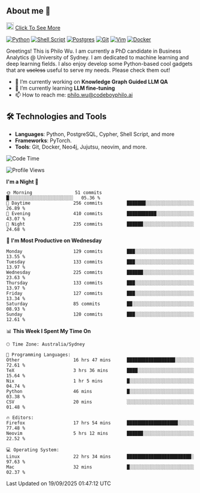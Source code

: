 ## About me 🤗

<a href="#"><img src="https://media.giphy.com/media/hvRJCLFzcasrR4ia7z/giphy.gif" width="20px" height="20px"></a> [Click To See More](https://codeboyphilo.github.io)

[![Python](https://img.shields.io/badge/python-3670A0?style=for-the-badge&logo=python&logoColor=ffdd54)](#)
[![Shell Script](https://img.shields.io/badge/shell_script-%23121011.svg?style=for-the-badge&logo=gnu-bash&logoColor=white)](#)
[![Postgres](https://img.shields.io/badge/postgres-%23316192.svg?style=for-the-badge&logo=postgresql&logoColor=white)](#)
[![Git](https://img.shields.io/badge/git-%23F05033.svg?style=for-the-badge&logo=git&logoColor=white)](#)
[![Vim](https://img.shields.io/badge/VIM-%2311AB00.svg?style=for-the-badge&logo=vim&logoColor=white)](#)
[![Docker](https://img.shields.io/badge/docker-%230db7ed.svg?style=for-the-badge&logo=docker&logoColor=white)](#)

Greetings! This is Philo Wu. I am currently a PhD candidate in Business Analytics \@ University of Sydney. I am dedicated to machine learning and deep learning fields. I also enjoy develop some Python-based cool gadgets that are ~~useless~~ useful to serve my needs. Please check them out!

- 🔭 I’m currently working on **Knowledge Graph Guided LLM QA**
- 🌱 I’m currently learning **LLM fine-tuning**
- 📫 How to reach me: philo.wu@codeboyphilo.ai

## 🛠 Technologies and Tools
- **Languages**: Python, PostgreSQL, Cypher, Shell Script, and more
- **Frameworks**: PyTorch.
- **Tools**: Git, Docker, Neo4j, Jujutsu, neovim, and more.

<!--START_SECTION:waka-->
![Code Time](http://img.shields.io/badge/Code%20Time-1%2C120%20hrs%2055%20mins-blue)

![Profile Views](http://img.shields.io/badge/Profile%20Views-0-blue)

**I'm a Night 🦉** 

```text
🌞 Morning                51 commits          █░░░░░░░░░░░░░░░░░░░░░░░░   05.36 % 
🌆 Daytime                256 commits         ███████░░░░░░░░░░░░░░░░░░   26.89 % 
🌃 Evening                410 commits         ███████████░░░░░░░░░░░░░░   43.07 % 
🌙 Night                  235 commits         ██████░░░░░░░░░░░░░░░░░░░   24.68 % 
```
📅 **I'm Most Productive on Wednesday** 

```text
Monday                   129 commits         ███░░░░░░░░░░░░░░░░░░░░░░   13.55 % 
Tuesday                  133 commits         ███░░░░░░░░░░░░░░░░░░░░░░   13.97 % 
Wednesday                225 commits         ██████░░░░░░░░░░░░░░░░░░░   23.63 % 
Thursday                 133 commits         ███░░░░░░░░░░░░░░░░░░░░░░   13.97 % 
Friday                   127 commits         ███░░░░░░░░░░░░░░░░░░░░░░   13.34 % 
Saturday                 85 commits          ██░░░░░░░░░░░░░░░░░░░░░░░   08.93 % 
Sunday                   120 commits         ███░░░░░░░░░░░░░░░░░░░░░░   12.61 % 
```


📊 **This Week I Spent My Time On** 

```text
🕑︎ Time Zone: Australia/Sydney

💬 Programming Languages: 
Other                    16 hrs 47 mins      ██████████████████░░░░░░░   72.61 % 
TeX                      3 hrs 36 mins       ████░░░░░░░░░░░░░░░░░░░░░   15.64 % 
Nix                      1 hr 5 mins         █░░░░░░░░░░░░░░░░░░░░░░░░   04.74 % 
Python                   46 mins             █░░░░░░░░░░░░░░░░░░░░░░░░   03.38 % 
CSV                      20 mins             ░░░░░░░░░░░░░░░░░░░░░░░░░   01.48 % 

🔥 Editors: 
Firefox                  17 hrs 54 mins      ███████████████████░░░░░░   77.48 % 
Neovim                   5 hrs 12 mins       ██████░░░░░░░░░░░░░░░░░░░   22.52 % 

💻 Operating System: 
Linux                    22 hrs 34 mins      ████████████████████████░   97.63 % 
Mac                      32 mins             █░░░░░░░░░░░░░░░░░░░░░░░░   02.37 % 
```


 Last Updated on 19/09/2025 01:47:12 UTC
<!--END_SECTION:waka-->

